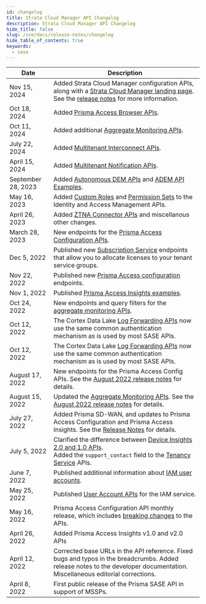 ```yaml
---
id: changelog
title: Strata Cloud Manager API Changelog
description: Strata Cloud Manager API Changelog
hide_title: false
slug: /scm/docs/release-notes/changelog
hide_table_of_contents: true
keywords:
  - sase
---
```


| Date            | Description                                                                                                                                                                           |
| --------------- | ------------------------------------------------------------------------------------------------------------------------------------------------------------------------------------- |
| Nov 15, 2024  | Added Strata Cloud Manager configuration APIs, along with a [Strata Cloud Manager landing page](/strata-cloud-manager/). See the [release notes](/scm/docs/release-notes/november2024) for more information. |
| Oct 18, 2024  | Added [Prisma Access Browser APIs](/access/api/browser-mgmt/).                                                                                                  |
| Oct 11, 2024  | Added additional [Aggregate Monitoring APIs](/sase/api/mt-monitor/).                                                                                                  |
| July 22, 2024  | Added [Multitenant Interconnect APIs](/sase/api/mt-interconnect/).                                                                                                  |
| April 15, 2024  | Added [Multitenant Notification APIs](/sase/api/mt-notifications/).                                                                                                  |
| September 28, 2023    | Added [Autonomous DEM APIs](/access/docs/adem) and [ADEM API Examples](/access/docs/adem/examples/application-performance/mu-experience-score-for-an-app/).                     |
| May 16, 2023    | Added [Custom Roles](/sase/api/iam/custom-roles/) and [Permission Sets](/sase/api/iam/permission-sets/) to the Identity and Access Management APIs.                                   |
| April 26, 2023  | Added [ZTNA Connector APIs](/sase/docs/release-notes/release-notes/#april-2023) and miscellanous other changes.                                                                       |
| March 28, 2023  | New endpoints for the [Prisma Access Configuration APIs](/sase/docs/release-notes/release-notes/#march-2023).                                                                         |
| Dec 5, 2022     | Published new [Subscription Service](/sase/api/subscription/) endpoints that allow you to allocate licenses to your tenant service groups.                                            |
| Nov 22, 2022    | Published new [Prisma Access configuration](/sase/docs/release-notes/release-notes/#november-2022) endpoints.                                                                         |
| Nov 1, 2022     | Published [Prisma Access Insights examples](/access/docs/insights/examples/).                                                                                                         |
| Oct 24, 2022    | New endpoints and query filters for the [aggregate monitoring APIs](/sase/docs/release-notes/release-notes/#late-august-2022).                                                        |
| Oct 12, 2022    | The Cortex Data Lake [Log Forwarding APIs](/cdl/docs/log-forwarding/) now use the same common authentication mechanism as is used by most SASE APIs.                                  |
| Oct 12, 2022    | The Cortex Data Lake [Log Forwarding APIs](/cdl/docs/log-forwarding/) now use the same common authentication mechanism as is used by most SASE APIs.                                  |
| August 17, 2022 | New endpoints for the Prisma Access Config APIs. See the [August 2022 release notes](/sase/docs/release-notes/release-notes#august-2022) for details.                                 |
| August 15, 2022 | Updated the [Aggregate Monitoring APIs](/sase/api/mt-monitor). See the [August 2022 release notes](/sase/docs/release-notes/release-notes#august-2022) for details.                   |
| July 27, 2022   | Added Prisma SD-WAN, and updates to Prisma Access Configuration and Prisma Access Insights. See the [Release Notes](/sase/docs/release-notes/release-notes#july-2022) for details.    |
| July 5, 2022    | Clarified the difference between [Device Insights 2.0 and 1.0 APIs](/access/docs/insights). <br/> Added the `support_contact` field to the [Tenancy Service](/sase/api/tenancy) APIs. |
| June 7, 2022    | Published additional information about [IAM user accounts](/sase/docs/user-accounts).                                                                                                 |
| May 25, 2022    | Published [User Account APIs](/sase/api/iam/user-accounts) for the IAM service.                                                                                                       |
| May 16, 2022    | Prisma Access Configuration API monthly release, which includes [breaking changes](/sase/docs/release-notes/release-notes#april-2022) to the APIs.                                    |
| April 26, 2022  | Added Prisma Access Insights v1.0 and v2.0 APIs                                                                                                                                       |
| April 12, 2022  | Corrected base URLs in the API reference. Fixed bugs and typos in the breadcrumbs. Added release notes to the developer documentation. Miscellaneous editorial corrections.           |
| April 8, 2022   | First public release of the Prisma SASE API in support of MSSPs.                                                                                                                      |
